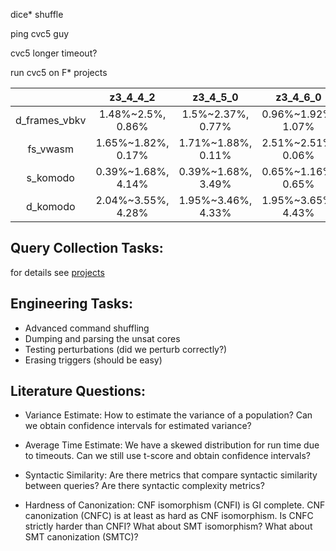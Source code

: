 dice* shuffle

ping cvc5 guy 

cvc5 longer timeout?

run cvc5 on F* projects


| |z3_4_4_2|z3_4_5_0|z3_4_6_0|z3_4_8_5|z3_4_11_2|cvc5_1_0_3|
|:---------:|:---------:|:---------:|:---------:|:---------:|:---------:|:---------:|
|d_frames_vbkv|1.48%~2.5%, 0.86%|1.5%~2.37%, 0.77%|0.96%~1.92%, 1.07%|-~-, -|1.62%~4.36%, 2.57%|-~-, -|
|fs_vwasm|1.65%~1.82%, 0.17%|1.71%~1.88%, 0.11%|2.51%~2.51%, 0.06%|2.51%~2.56%, 0.11%|2.51%~2.62%, 0.11%|-~-, -|
|s_komodo|0.39%~1.68%, 4.14%|0.39%~1.68%, 3.49%|0.65%~1.16%, 0.65%|0.13%~0.78%, 2.59%|0.52%~1.42%, 4.79%|1.03%~1.03%, 0%|
|d_komodo|2.04%~3.55%, 4.28%|1.95%~3.46%, 4.33%|1.95%~3.65%, 4.43%|6.82%~9.44%, 6.62%|5.15%~8.31%, 7.34%|85.35%~86.32%, 1.22%|


## Query Collection Tasks:

for details see [projects](projects.md)

## Engineering Tasks:

* Advanced command shuffling
* Dumping and parsing the unsat cores 
* Testing perturbations (did we perturb correctly?)
* Erasing triggers (should be easy)

## Literature Questions:

* Variance Estimate: How to estimate the variance of a population?
Can we obtain confidence intervals for estimated variance?

* Average Time Estimate: We have a skewed distribution for run time due to timeouts. Can we still use t-score and obtain confidence intervals?

* Syntactic Similarity: Are there metrics that compare syntactic similarity between queries? Are there syntactic complexity metrics?

* Hardness of Canonization: CNF isomorphism (CNFI) is GI complete. CNF
canonization (CNFC) is at least as hard as CNF isomorphism. Is CNFC strictly
harder than CNFI? What about SMT isomorphism? What about SMT canonization
(SMTC)?
